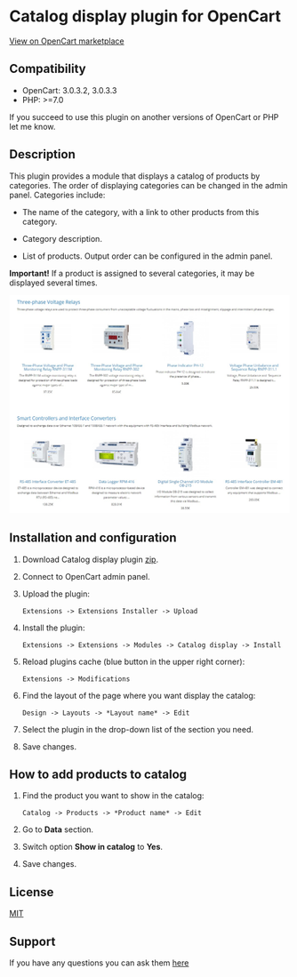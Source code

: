 # Catalog display plugin for OpenCart

[View on OpenCart marketplace](https://www.opencart.com/index.php?route=marketplace/extension/info&extension_id=37990)

## Compatibility

* OpenCart: 3.0.3.2, 3.0.3.3
* PHP: >=7.0

If you succeed to use this plugin on another versions of OpenCart or PHP let me know.

## Description

This plugin provides a module that displays a catalog of products by categories. The order of displaying categories can be changed in the admin panel. Categories include:

* The name of the category, with a link to other products from this category.

* Category description.

* List of products. Output order can be configured in the admin panel.

**Important!** If a product is assigned to several categories, it may be displayed several times.

![ScreenShot](./docs/img/screenshot.jpg)

## Installation and configuration

1. Download Catalog display plugin [zip](./Catalog-display.ocmod.zip).

2. Connect to OpenCart admin panel.

3. Upload the plugin:

    ```
    Extensions -> Extensions Installer -> Upload
    ```

4. Install the plugin:

    ```
    Extensions -> Extensions -> Modules -> Catalog display -> Install
    ```

5. Reload plugins cache (blue button in the upper right corner):

    ```
    Extensions -> Modifications
    ```

6. Find the layout of the page where you want display the catalog:

    ```
    Design -> Layouts -> *Layout name* -> Edit
    ```

7. Select the plugin in the drop-down list of the section you need.

8. Save changes.

## How to add products to catalog

1. Find the product you want to show in the catalog:

    ```
    Catalog -> Products -> *Product name* -> Edit
    ```
    
2. Go to **Data** section.

3. Switch option **Show in catalog** to **Yes**.

4. Save changes.

## License

[MIT](https://github.com/overvis/opencart-plugins/blob/master/LICENSE)

## Support

If you have any questions you can ask them [here](https://github.com/overvis/opencart-plugins/issues)

